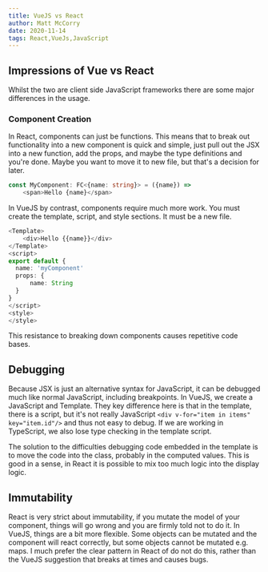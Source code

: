 ```yaml
---
title: VueJS vs React
author: Matt McCorry
date: 2020-11-14
tags: React,VueJs,JavaScript
---
```


## Impressions of Vue vs React

Whilst the two are client side JavaScript frameworks there are some major differences in the usage.

### Component Creation

In React, components can just be functions. This means that to break out functionality into a new component is quick and simple, just pull out the JSX into a new function, add the props, and maybe the type definitions and you're done. Maybe you want to move it to new file, but that's a decision for later.

```TypeScript
const MyComponent: FC<{name: string}> = ({name}) =>
    <span>Hello {name}</span>
```

In VueJS by contrast, components require much more work. You must create the template, script, and style sections. It must be a new file.

```TypeScript
<Template>
    <div>Hello {{name}}</div>
</Template>
<script>
export default {
  name: 'myComponent'
  props: {
      name: String
  }
}
</script>
<style>
</style>
```

This resistance to breaking down components causes repetitive code bases.

## Debugging

Because JSX is just an alternative syntax for JavaScript, it can be debugged much like normal JavaScript, including breakpoints. In VueJS, we create a JavaScript and Template. They key difference here is that in the template, there is a script, but it's not really JavaScript `<div v-for="item in items" key="item.id"/>` and thus not easy to debug. If we are working in TypeScript, we also lose type checking in the template script.

The solution to the difficulties debugging code embedded in the template is to move the code into the class, probably in the computed values. This is good in a sense, in React it is possible to mix too much logic into the display logic.

## Immutability

React is very strict about immutability, if you mutate the model of your component, things will go wrong and you are firmly told not to do it. In VueJS, things are a bit more flexible. Some objects can be mutated and the component will react correctly, but some objects cannot be mutated e.g. maps. I much prefer the clear pattern in React of do not do this, rather than the VueJS suggestion that breaks at times and causes bugs.
